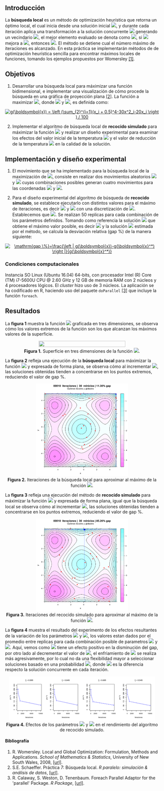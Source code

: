 <!--
#Búsqueda Local
-->

## Introducción

La **búsqueda local** es un método de optimización heurística que retorna un óptimo local, el cual inicia desde una solución inicial <img src="https://latex.codecogs.com/gif.latex?x" />, y durante cada iteración aplica una transformación a la solución concurrente <img src="https://latex.codecogs.com/gif.latex?x" /> generando un vecindario <img src="https://latex.codecogs.com/gif.latex?N(x)" />, el mejor elemento evaluado se denota como <img src="https://latex.codecogs.com/gif.latex?x'" />, si <img src="https://latex.codecogs.com/gif.latex?f(x')" /> mejora a <img src="https://latex.codecogs.com/gif.latex?f(x)" />, entonces <img src="https://latex.codecogs.com/gif.latex?x=x'" />. El método se detiene cual el número máximo de iteraciones es alcanzado. En esta práctica se implementarán métodos de de optimización heurística sencilla para encontrar máximos locales de funciones, tomando los ejemplos propuestos por Womersley [\[1\]](#bibliograf%C3%ADa).

## Objetivos

1. Desarrollar una búsqueda local para máximizar una función bidimensional, e implementar una visualización de cómo procede la búsqueda en una gráfica de proyección plana [\[2\]](#bibliograf%C3%ADa). La función a maximizar <img src="https://latex.codecogs.com/gif.latex?g(\boldsymbol{x})">, donde <img src="https://latex.codecogs.com/gif.latex?\boldsymbol{x}\in\mathbb{R}^2"/> y <img src="https://latex.codecogs.com/gif.latex?-6\leq&space;g(\boldsymbol{x})\leq&space;5">, es definida como:

<p align="center">
<a href="https://www.codecogs.com/eqnedit.php?latex=g(\boldsymbol{x})&space;=&space;\left&space;(\sum_{2}^{i=1}(x_i&space;&plus;&space;0.5)^4-30x^2_i-20x_i&space;\right&space;)&space;/&space;100" target="_blank"><img src="https://latex.codecogs.com/gif.latex?g(\boldsymbol{x})&space;=&space;\left&space;(\sum_{2}^{i=1}(x_i&space;&plus;&space;0.5)^4-30x^2_i-20x_i&space;\right&space;)&space;/&space;100." title="g(\boldsymbol{x}) = \left (\sum_{2}^{i=1}(x_i + 0.5)^4-30x^2_i-20x_i \right ) / 100" /></a>
</p>

2. Implementar el algoritmo de búsqueda local de **recocido simulado** para máximizar la función <img src="https://latex.codecogs.com/gif.latex?g(\boldsymbol{x})"/> y realizar un diseño experimental para examinar los efectos del valor inicial de la temperatura <img src="https://latex.codecogs.com/gif.latex?T"> y el valor de reducción de la temperatura <img src="https://latex.codecogs.com/gif.latex?\xi"> en la calidad de la solución.

## Implementación y diseño experimental

1. El movimiento que se ha implementado para la búsqueda local de la maximización de <img src="https://latex.codecogs.com/gif.latex?g(\boldsymbol{x})"/>, consiste en realizar dos movimientos aleatorios <img src="https://latex.codecogs.com/gif.latex?\inline&space;\Delta&space;x"/> y <img src="https://latex.codecogs.com/gif.latex?\inline&space;\Delta&space;y"> cuyas combinaciones posibles generan cuatro movimientos para las coordenadas <img src="https://latex.codecogs.com/gif.latex?x"/> y <img src="https://latex.codecogs.com/gif.latex?y"/>.

2. Para el diseño experimental del algoritmo de búsqueda de **recocido simulado**, se establece ejecutarlo con distintos valores para el máximo de iteraciones, es decir <img src="https://latex.codecogs.com/gif.latex?\inline&space;t_{\max}\in\left&space;\{&space;10,10^2,10^3,10^4&space;\right&space;\}"/> y <img src="https://latex.codecogs.com/gif.latex?\inline&space;\xi\in\left&space;\{&space;0.545,0.995&space;\right&space;\}"/> con una discretización de <img src="https://latex.codecogs.com/gif.latex?\inline&space;0.15"/>. Establecemos que <img src="https://latex.codecogs.com/gif.latex?T=t_{\max}"/>. Se realizan 50 replicas para cada combinación de los parámetros definidos. Tomando como referencia la solución <img src="https://latex.codecogs.com/gif.latex?g(\boldsymbol{x}^*"/> que obtiene el máximo valor posible, es decir <img src="https://latex.codecogs.com/gif.latex?g(\boldsymbol{x}^*)\approx&space;1.30125"/> y la solución <img src="https://latex.codecogs.com/gif.latex?\boldsymbol{x}"/> estimada por el método, se calcula la desviación relativa (gap %) de la manera siguiente:

<p align="center">
<a href="https://www.codecogs.com/eqnedit.php?latex=\mathrm{gap&space;\%}=\frac{\left&space;|&space;g(\boldsymbol{x})-g(\boldsymbol{x}^*)&space;\right&space;|}{g(\boldsymbol{x}^*)}" target="_blank"><img src="https://latex.codecogs.com/gif.latex?\mathrm{gap&space;\%}=\frac{\left&space;|&space;g(\boldsymbol{x})-g(\boldsymbol{x}^*)&space;\right&space;|}{g(\boldsymbol{x}^*)}." title="\mathrm{gap \%}=\frac{\left | g(\boldsymbol{x})-g(\boldsymbol{x}^*) \right |}{g(\boldsymbol{x}^*)}" /></a>
</p>

### Condiciones computacionales
Instancia SO Linux (Ubuntu 16.04) 64-bits, con procesador Intel (R) Core (TM) i7-5600U CPU @ 2.60 GHz y 12 GB de memoria RAM con 2 núcleos y 4 procesadores lógicos. El <i>cluster</i> hizo uso de 3 núcleos. La aplicación se ha codificado en R, haciendo uso del paquete `doParallel` [\[3\]](#bibliograf%C3%ADa) que incluye la función `foreach`.

## Resultados
La **figura 1** muestra la función <img src="https://latex.codecogs.com/gif.latex?g(\boldsymbol{x})"> graficada en tres dimensiones, se observa cómo los valores extremos de la función son los que alcanzan los máximos valores de la superficie.

<p align="center">
<img src="https://github.com/dagoquevedo/parallelr/blob/master/P7/img/P7_A_2.gif" width="75%" height="75%"/><br>
<b>Figura 1.</b> Superficie en tres dimensiones de la función <img src="https://latex.codecogs.com/gif.latex?g(\boldsymbol{x})">.
</p>

La **figura 2** refleja una ejecución de la **búsqueda local** para máximizar la función <img src="https://latex.codecogs.com/gif.latex?\inline&g(\boldsymbol{x})"> y expresada de forma plana, se observa cómo al incrementar <img src="https://latex.codecogs.com/gif.latex?t_{\max}">, las soluciones obtenidas tienden a concentrarse en los puntos extremos, reduciendo el valor de gap %.

<p align="center">
<img src="https://github.com/dagoquevedo/parallelr/blob/master/P7/img/P7_A_1.gif" width="60%" height="60%"/><br>
<b>Figura 2.</b> Iteraciones de la búsqueda local para aproximar al máximo de la función <img src="https://latex.codecogs.com/gif.latex?g(\boldsymbol{x})">.
</p>

La **figura 3** refleja una ejecución del método de **recocido simulado** para máximizar la función <img src="https://latex.codecogs.com/gif.latex?\inline&g(\boldsymbol{x})"> y expresada de forma plana, igual que la búsqueda local se observa cómo al incrementar <img src="https://latex.codecogs.com/gif.latex?t_{\max}">, las soluciones obtenidas tienden a concentrarse en los puntos extremos, reduciendo el valor de gap %.

<p align="center">
<img src="https://github.com/dagoquevedo/parallelr/blob/master/P7/img/P7_B_1.gif" width="60%" height="60%"/><br>
<b>Figura 3.</b> Iteraciones del recocido simulado para aproximar al máximo de la función <img src="https://latex.codecogs.com/gif.latex?g(\boldsymbol{x})">.
</p>

La **figura 4** muestra el resultado del experimento de los efectos resultantes de la variación de los parámetros <img src="https://latex.codecogs.com/gif.latex?T"> y <img src="https://latex.codecogs.com/gif.latex?\xi">, los valores estan dados por el promedio entre replicas para cada combinación posible de parametros <img src="https://latex.codecogs.com/gif.latex?T"> y <img src="https://latex.codecogs.com/gif.latex?(T,\xi)">. Aquí, vemos como <img src="https://latex.codecogs.com/gif.latex?T"> tiene un efecto positivo en la disminución del gap, por otro lado al decrementar el valor de <img src="https://latex.codecogs.com/gif.latex?xi">, el enfriamiento de <img src="https://latex.codecogs.com/gif.latex?T"> se realiza más agresivamente, por lo cual no da una flexibilidad mayor a seleccionar soluciones basado en una probabilidad <img src="https://latex.codecogs.com/gif.latex?\exp(-\delta/T)">, donde <img src="https://latex.codecogs.com/gif.latex?\delta"> es la diferencia respecto la solución concurrente en cada iteración.
 
<p align="center">
<img src="https://github.com/dagoquevedo/parallelr/blob/master/P7/img/P7_B_3.png" width="95%" height="95%"/><br>
<b>Figura 4.</b> Efectos de los parámetros <img src="https://latex.codecogs.com/gif.latex?T"> y <img src="https://latex.codecogs.com/gif.latex?\xi"> en el rendimiento del algoritmo de recocido simulado.
</p>


#### Bibliografía
1. R. Womersley. Local and Global Optimization: Formulation, Methods and Applications. <i>School of Mathematics & Statistics</i>, University of New South Wales, 2008, [\[url\]](http://web.maths.unsw.edu.au/~rsw/lgopt.pdf).
3. S.E. Schaeffer. Práctica 7: Búsqueda local. <i>R paralelo: simulación & análisis de datos</i>, [\[url\]](http://elisa.dyndns-web.com/teaching/comp/par/p7.html).
4. R. Calaway, S. Weston, D. Tenenbaum. Foreach Parallel Adaptor for the 'parallel' Package. <i>R Package</i>, [\[url\]](https://cran.r-project.org/web/packages/doParallel/doParallel.pdf).
